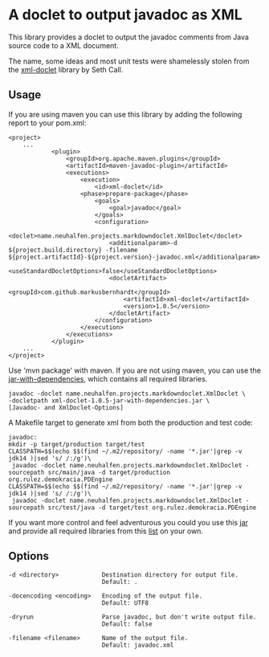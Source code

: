 A doclet to output javadoc as XML
=================================

This library provides a doclet to output the javadoc comments from Java source code to a XML document.

The name, some ideas and most unit tests were shamelessly stolen from the
[xml-doclet](http://code.google.com/p/xml-doclet) library by Seth Call.

Usage
-----

If you are using maven you can use this library by adding the following report to your pom.xml:

    <project>
    	...
    			<plugin>
    				<groupId>org.apache.maven.plugins</groupId>
    				<artifactId>maven-javadoc-plugin</artifactId>
    				<executions>
    					<execution>
    						<id>xml-doclet</id>
						<phase>prepare-package</phase>
    						<goals>
    							<goal>javadoc</goal>
    						</goals>
    						<configuration>
    							<doclet>name.neuhalfen.projects.markdowndoclet.XmlDoclet</doclet>
    							<additionalparam>-d ${project.build.directory} -filename ${project.artifactId}-${project.version}-javadoc.xml</additionalparam>
    							<useStandardDocletOptions>false</useStandardDocletOptions>
    							<docletArtifact>
    								<groupId>com.github.markusbernhardt</groupId>
    								<artifactId>xml-doclet</artifactId>
    								<version>1.0.5</version>
    							</docletArtifact>
    						</configuration>
						</execution>
    				</executions>
    			</plugin>
    	...
    </project>
    
Use 'mvn package' with maven.
If you are not using maven, you can use the [jar-with-dependencies](http://search.maven.org/remotecontent?filepath=com/github/markusbernhardt/xml-doclet/1.0.5/xml-doclet-1.0.5-jar-with-dependencies.jar), which contains all required libraries.

    javadoc -doclet name.neuhalfen.projects.markdowndoclet.XmlDoclet \
    -docletpath xml-doclet-1.0.5-jar-with-dependencies.jar \
    [Javadoc- and XmlDoclet-Options]

A Makefile target to generate xml from both the production and test code:


    javadoc:
	mkdir -p target/production target/test
	CLASSPATH=$$(echo $$(find ~/.m2/repository/ -name '*.jar'|grep -v jdk14 )|sed 's/ /:/g')\
     javadoc -doclet name.neuhalfen.projects.markdowndoclet.XmlDoclet -sourcepath src/main/java -d target/production org.rulez.demokracia.PDEngine
	CLASSPATH=$$(echo $$(find ~/.m2/repository/ -name '*.jar'|grep -v jdk14 )|sed 's/ /:/g')\
     javadoc -doclet name.neuhalfen.projects.markdowndoclet.XmlDoclet -sourcepath src/test/java -d target/test org.rulez.demokracia.PDEngine

If you want more control and feel adventurous you could you use this [jar](http://search.maven.org/remotecontent?filepath=com/github/markusbernhardt/xml-doclet/1.0.5/xml-doclet-1.0.5.jar) and provide all required libraries from this [list](DEPENDENCIES.md) on your own.

Options
-------

    -d <directory>            Destination directory for output file.
                              Default: .
                              
    -docencoding <encoding>   Encoding of the output file.
                              Default: UTF8
                              
    -dryrun                   Parse javadoc, but don't write output file.
                              Default: false
                              
    -filename <filename>      Name of the output file.
                              Default: javadoc.xml

